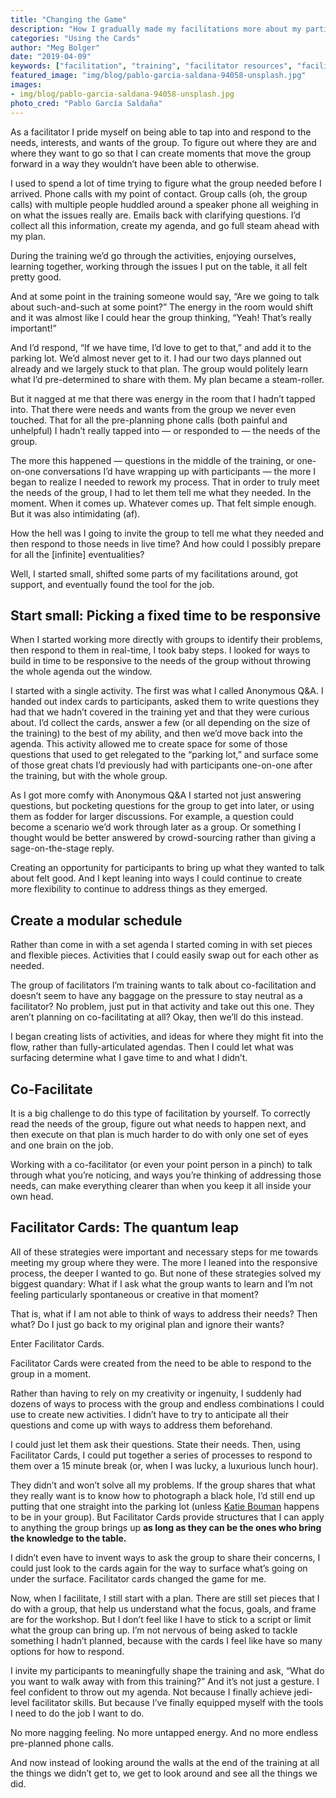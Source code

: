 ```yaml
---
title: "Changing the Game"
description: "How I gradually made my facilitations more about my participants than my plan."
categories: "Using the Cards"
author: "Meg Bolger"
date: "2019-04-09"
keywords: ["facilitation", "training", "facilitator resources", "facilitator tools", "facilitator cards", "training resources"]
featured_image: "img/blog/pablo-garcia-saldana-94058-unsplash.jpg"
images:
- img/blog/pablo-garcia-saldana-94058-unsplash.jpg
photo_cred: "Pablo García Saldaña"
---
```

As a facilitator I pride myself on being able to tap into and respond to the needs, interests, and wants of the group. To figure out where they are and where they want to go so that I can create moments that move the group forward in a way they wouldn’t have been able to otherwise.

I used to spend a lot of time trying to figure what the group needed before I arrived. Phone calls with my point of contact. Group calls (oh, the group calls) with multiple people huddled around a speaker phone all weighing in on what the issues really are. Emails back with clarifying questions. I’d collect all this information, create my agenda, and go full steam ahead with my plan.

During the training we’d go through the activities, enjoying ourselves, learning together, working through the issues I put on the table, it all felt pretty good.

And at some point in the training someone would say, “Are we going to talk about such-and-such at some point?” The energy in the room would shift and it was almost like I could hear the group thinking, “Yeah! That’s really important!”

And I’d respond, “If we have time, I’d love to get to that,” and add it to the parking lot.
We’d almost never get to it. I had our two days planned out already and we largely stuck to that plan. The group would politely learn what I’d pre-determined to share with them. My plan became a steam-roller.

But it nagged at me that there was energy in the room that I hadn’t tapped into. That there were needs and wants from the group we never even touched. That for all the pre-planning phone calls (both painful and unhelpful) I hadn’t really tapped into — or responded to — the needs of the group.

The more this happened — questions in the middle of the training, or one-on-one conversations I’d have wrapping up with participants — the more I began to realize I needed to rework my process. That in order to truly meet the needs of the group, I had to let them tell me what they needed. In the moment. When it comes up. Whatever comes up.
That felt simple enough. But it was also intimidating (af).

How the hell was I going to invite the group to tell me what they needed and then respond to those needs in live time? And how could I possibly prepare for all the [infinite] eventualities?

Well, I started small, shifted some parts of my facilitations around, got support, and eventually found the tool for the job.

## Start small: Picking a fixed time to be responsive

When I started working more directly with groups to identify their problems, then respond to them in real-time, I took baby steps. I looked for ways to build in time to be responsive to the needs of the group without throwing the whole agenda out the window.

I started with a single activity. The first was what I called Anonymous Q&A. I handed out index cards to participants, asked them to write questions they had that we hadn’t covered in the training yet and that they were curious about. I’d collect the cards, answer a few (or all depending on the size of the training) to the best of my ability, and then we’d move back into the agenda. This activity allowed me to create space for some of those questions that used to get relegated to the “parking lot,” and surface some of those great chats I’d previously had with participants one-on-one after the training, but with the whole group.

As I got more comfy with Anonymous Q&A I started not just answering questions, but pocketing questions for the group to get into later, or using them as fodder for larger discussions. For example, a question could become a scenario we’d work through later as a group. Or something I thought would be better answered by crowd-sourcing rather than giving a sage-on-the-stage reply.

Creating an opportunity for participants to bring up what they wanted to talk about felt good. And I kept leaning into ways I could continue to create more flexibility to continue to address things as they emerged.

## Create a modular schedule

Rather than come in with a set agenda I started coming in with set pieces and flexible pieces. Activities that I could easily swap out for each other as needed.

The group of facilitators I’m training wants to talk about co-facilitation and doesn’t seem to have any baggage on the pressure to stay neutral as a facilitator? No problem, just put in that activity and take out this one. They aren’t planning on co-facilitating at all? Okay, then we’ll do this instead.

I began creating lists of activities, and ideas for where they might fit into the flow, rather than fully-articulated agendas. Then I could let what was surfacing determine what I gave time to and what I didn’t.

## Co-Facilitate

It is a big challenge to do this type of facilitation by yourself. To correctly read the needs of the group, figure out what needs to happen next, and then execute on that plan is much harder to do with only one set of eyes and one brain on the job.

Working with a co-facilitator (or even your point person in a pinch) to talk through what you’re noticing, and ways you’re thinking of addressing those needs, can make everything clearer than when you keep it all inside your own head.

## Facilitator Cards: The quantum leap

All of these strategies were important and necessary steps for me towards meeting my group where they were. The more I leaned into the responsive process, the deeper I wanted to go. But none of these strategies solved my biggest quandary: What if I ask what the group wants to learn and I’m not feeling particularly spontaneous or creative in that moment?

That is, what if I am not able to think of ways to address their needs? Then what? Do I just go back to my original plan and ignore their wants?

Enter Facilitator Cards.

Facilitator Cards were created from the need to be able to respond to the group in a moment.

Rather than having to rely on my creativity or ingenuity, I suddenly had dozens of ways to process with the group and endless combinations I could use to create new activities. I didn’t have to try to anticipate all their questions and come up with ways to address them beforehand.

I could just let them ask their questions. State their needs. Then, using Facilitator Cards, I could put together a series of processes to respond to them over a 15 minute break (or, when I was lucky, a luxurious lunch hour).

They didn’t and won’t solve all my problems.  If the group shares that what they really want is to  know how to photograph a black hole, I’d still end up putting that one straight into the parking lot (unless [Katie Bouman](https://www.ted.com/talks/katie_bouman_what_does_a_black_hole_look_like) happens to be in your group). But Facilitator Cards provide structures that I can apply to anything the group brings up **as long as they can be the ones who bring the knowledge to the table.**

I didn’t even have to invent ways to ask the group to share their concerns, I could just look to the cards again for the way to surface what’s going on under the surface.
Facilitator cards changed the game for me.

Now, when I facilitate, I still start with a plan. There are still set pieces that I do with a group, that help us understand what the focus, goals, and frame are for the workshop. But I don’t feel like I have to stick to a script or limit what the group can bring up. I’m not nervous of being asked to tackle something I hadn’t planned, because with the cards I feel like have so many options for how to respond.

I invite my participants to meaningfully shape the training and ask, “What do you want to walk away with from this training?” And it’s not just a gesture. I feel confident to throw out my agenda. Not because I finally achieve jedi-level facilitator skills. But because I’ve finally equipped myself with the tools I need to do the job I want to do.

No more nagging feeling. No more untapped energy. And no more endless pre-planned phone calls.

And now instead of looking around the walls at the end of the training at all the things we didn’t get to, we get to look around and see all the things we did.